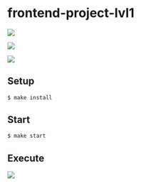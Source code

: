 # frontend-project-lvl1

<a href="https://codeclimate.com/github/codeclimate/codeclimate/maintainability"><img src="https://api.codeclimate.com/v1/badges/a99a88d28ad37a79dbf6/maintainability" /></a>

<a href="https://codeclimate.com/github/codeclimate/codeclimate/test_coverage"><img src="https://api.codeclimate.com/v1/badges/a99a88d28ad37a79dbf6/test_coverage" /></a>

<img src="https://travis-ci.org/yavictor/frontend-project-lvl1.svg?branch=master" />

## Setup

```sh
$ make install
```

## Start

```sh
$ make start
```
## Execute

<a href="https://asciinema.org/a/7GZjfa6NnzQmpQEp24luSyXMJ" target="_blank"><img src="https://asciinema.org/a/7GZjfa6NnzQmpQEp24luSyXMJ.svg" /></a>
